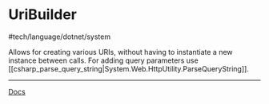 # UriBuilder
 #tech/language/dotnet/system

Allows for creating various URIs, without having to instantiate a new instance between calls. For adding query parameters use [[csharp_parse_query_string|System.Web.HttpUtility.ParseQueryString]].

---

[Docs](https://docs.microsoft.com/en-us/dotnet/api/system.uribuilder?view=netcore-3.1)